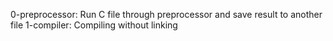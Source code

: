 0-preprocessor: Run C file through preprocessor and save result to another file
1-compiler: Compiling without linking
